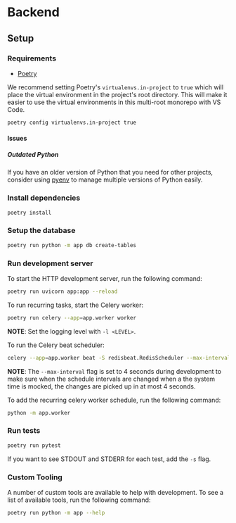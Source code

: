 # Backend

## Setup

### Requirements

- [Poetry](https://python-poetry.org/docs)

We recommend setting Poetry's `virtualenvs.in-project` to `true` which will
place the virtual environment in the project's root directory. This will make it
easier to use the virtual environments in this multi-root monorepo with
VS Code.

```sh
poetry config virtualenvs.in-project true
```

#### Issues

##### Outdated Python

If you have an older version of Python that you need for other projects,
consider using [pyenv](https://github.com/pyenv/pyenv) to manage multiple
versions of Python easily.

### Install dependencies

```sh
poetry install
```

### Setup the database

```sh
poetry run python -m app db create-tables
```

### Run development server

To start the HTTP development server, run the following command:

```sh
poetry run uvicorn app:app --reload
```

To run recurring tasks, start the Celery worker:

```sh
poetry run celery --app=app.worker worker
```

**NOTE**: Set the logging level with `-l <LEVEL>`.

To run the Celery beat scheduler:

```sh
celery --app=app.worker beat -S redisbeat.RedisScheduler --max-interval=4
```

**NOTE**: The `--max-interval` flag is set to 4 seconds during development to make sure
when the schedule intervals are changed when a the system time is mocked, the changes
are picked up in at most 4 seconds.

To add the recurring celery worker schedule, run the following command:

```sh
python -m app.worker
```

### Run tests

```sh
poetry run pytest
```

If you want to see STDOUT and STDERR for each test, add the `-s` flag.

### Custom Tooling

A number of custom tools are available to help with development. To see a list
of available tools, run the following command:

```sh
poetry run python -m app --help
```
